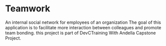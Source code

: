 # Teamwork
An internal social network for employees of an organization
The goal of this application is to facilitate more interaction between colleagues and promote team bonding.
this project is part of DevCTraining With Andella Capstone Project.
